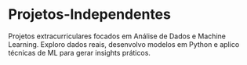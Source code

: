 # Projetos-Independentes
Projetos extracurriculares focados em Análise de Dados e Machine Learning. Exploro dados reais, desenvolvo modelos em Python e aplico técnicas de ML para gerar insights práticos.
